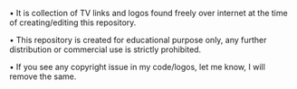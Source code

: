 • It is collection of TV links and logos found freely over internet at the time of creating/editing this repository.

• This repository is created for educational purpose only, any further distribution or commercial use is strictly prohibited.

• If you see any copyright issue in my code/logos, let me know, I will remove the same.
